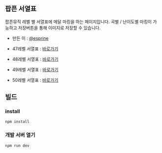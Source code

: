 ## 팝픈 서열표
팝픈뮤직 레벨 별 서열표에 메달 마킹을 하는 페이지입니다.
곡별 / 난이도별 마킹이 가능하고 저장버튼을 통해 이미지로 저장할 수 있습니다.

* 만든 이 : [@esprine](https://twitter.com/@esprine__)

* 47레벨 서열표 : [바로가기](https://esprine.github.io/popn-rankchart/popn47.html)
* 48레벨 서열표 : [바로가기](https://esprine.github.io/popn-rankchart/popn48.html)
* 49레벨 서열표 : [바로가기](https://esprine.github.io/popn-rankchart/popn49.html)
* 50레벨 서열표 : [바로가기](https://esprine.github.io/popn-rankchart/popn50.html)

## 빌드
### install
```bash
npm install
```

### 개발 서버 열기
```bash
npm run dev
```
